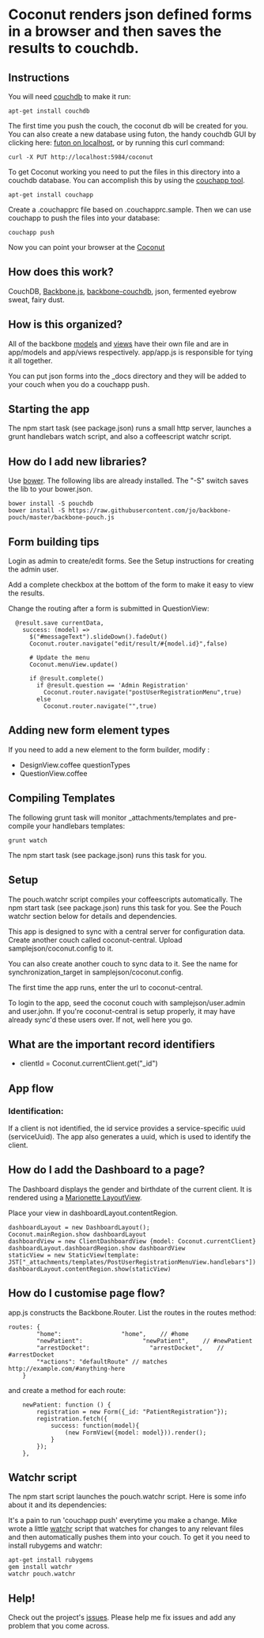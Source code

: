 # Coconut renders json defined forms in a browser and then saves the results to couchdb.

## Instructions

You will need [couchdb](http://couchdb.apache.org/) to make it run:

    apt-get install couchdb

The first time you push the couch, the coconut db will be created for you. You can also create a new database using futon, the handy couchdb GUI by clicking here: [futon on localhost](http://localhost:5984/_utils), or by running this curl command:

    curl -X PUT http://localhost:5984/coconut

To get Coconut working you need to put the files in this directory into a couchdb database. You can accomplish this by using the
[couchapp tool](http://couchapp.org/page/couchapp-python).

    apt-get install couchapp

Create a .couchapprc file based on .couchapprc.sample. Then we can use couchapp to push the files into your database:

    couchapp push

Now you can point your browser at the [Coconut](http://localhost:5984/coconut/_design/coconut/index.html)

## How does this work?

CouchDB, [Backbone.js](http://documentcloud.github.com/backbone), [backbone-couchdb](https://github.com/janmonschke/backbone-couchdb), json, fermented eyebrow sweat, fairy dust.

## How is this organized?

All of the backbone [models](http://documentcloud.github.com/backbone/#Model) and [views](http://documentcloud.github.com/backbone/#Model) have their own file and are in app/models and app/views respectively. app/app.js is responsible for tying it all together.

You can put json forms into the \_docs directory and they will be added to your couch when you do a couchapp push.

## Starting the app

The npm start task (see package.json) runs a small http server, launches a grunt handlebars watch script, and also a coffeescript watchr script.

## How do I add new libraries?

Use [bower](bower.io). The following libs are already installed. The "-S" switch saves the lib to your bower.json.

    bower install -S pouchdb
    bower install -S https://raw.githubusercontent.com/jo/backbone-pouch/master/backbone-pouch.js  

## Form building tips

Login as admin to create/edit forms. See the Setup instructions for creating the admin user.

Add a complete checkbox at the bottom of the form to make it easy to view the results. 

Change the routing after a form is submitted in QuestionView:

      @result.save currentData,
        success: (model) =>
          $("#messageText").slideDown().fadeOut()
          Coconut.router.navigate("edit/result/#{model.id}",false)

          # Update the menu
          Coconut.menuView.update()
      
          if @result.complete()
            if @result.question == 'Admin Registration'
              Coconut.router.navigate("postUserRegistrationMenu",true)
            else
              Coconut.router.navigate("",true)
              
## Adding new form element types

If you need to add a new element to the form builder, modify :
- DesignView.coffee questionTypes 
- QuestionView.coffee 

## Compiling Templates

The following grunt task will monitor _attachments/templates and pre-compile your handlebars templates:

    grunt watch 
    
The npm start task (see package.json) runs this task for you.

## Setup

The pouch.watchr script compiles your coffeescripts automatically. The npm start task (see package.json) runs this task for you. 
See the Pouch watchr section below for details and dependencies.

This app is designed to sync with a central server for configuration data. Create another couch called coconut-central. 
Upload samplejson/coconut.config to it.

You can also create another couch to sync data to it. See the name for synchronization_target in samplejson/coconut.config.

The first time the app runs, enter the url to coconut-central.

To login to the app, seed the coconut couch with samplejson/user.admin and user.john. If you're coconut-central is setup properly, 
it may have already sync'd these users over. If not, well here you go.

## What are the important record identifiers

 - clientId = Coconut.currentClient.get("_id")
 
## App flow

### Identification: 

If a client is not identified, the id service provides a service-specific uuid (serviceUuid). The app also generates a uuid, 
which is used to identify the client.
 
## How do I add the Dashboard to a page?
 
The Dashboard displays the gender and birthdate of the current client. It is rendered using a 
[Marionette LayoutView](https://github.com/marionettejs/backbone.marionette/blob/master/docs/marionette.layoutview.md).

Place your view in dashboardLayout.contentRegion. 

    dashboardLayout = new DashboardLayout();
    Coconut.mainRegion.show dashboardLayout
    dashboardView = new ClientDashboardView {model: Coconut.currentClient}
    dashboardLayout.dashboardRegion.show dashboardView
    staticView = new StaticView(template: JST["_attachments/templates/PostUserRegistrationMenuView.handlebars"])
    dashboardLayout.contentRegion.show(staticView)

## How do I customise page flow?

app.js constructs the Backbone.Router. List the routes in the routes method:
    
    routes: {
        	"home":                 "home",    // #home
        	"newPatient":                 "newPatient",    // #newPatient
        	"arrestDocket":                 "arrestDocket",    // #arrestDocket
            "*actions": "defaultRoute" // matches http://example.com/#anything-here
        }
     
and create a method for each route:
    
        newPatient: function () {
        	registration = new Form({_id: "PatientRegistration"});
        	registration.fetch({
        		success: function(model){
        			(new FormView({model: model})).render(); 
        		}
        	});
        },

           
## Watchr script

The npm start script launches the pouch.watchr script. Here is some info about it and its dependencies:

It's a pain to run 'couchapp push' everytime you make a change. Mike wrote a little [watchr](http://rubygems.org/gems/watchr) 
script that watches for changes to any relevant files and then automatically pushes them into your couch. 
To get it you need to install rubygems and watchr:

    apt-get install rubygems
    gem install watchr
    watchr pouch.watchr 

## Help!

Check out the project's [issues](https://github.com/mikeymckay/coconut/issues). Please help me fix issues and add any problem that you come across.
